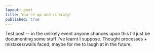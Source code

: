 ```yaml
---
layout: post
title: You're up and running!
published: true
---
```


Test post -- in the unlikely event anyone chances upon this I'll just be documenting some stuff I've learnt I suppose. Thought processes + mistakes/walls faced, maybe for me to laugh at in the future.
